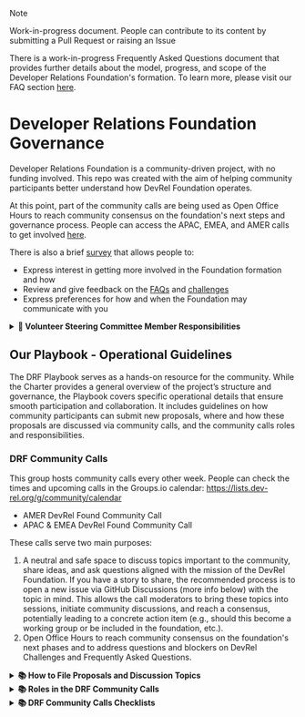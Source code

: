 >[!NOTE]
> Work-in-progress document. People can contribute to its content by submitting a Pull Request or raising an Issue
> 
> There is a work-in-progress Frequently Asked Questions document that provides further details about the model, progress, and scope of the Developer Relations Foundation's formation. To learn more, please visit our FAQ section [here](https://github.com/DevRel-Foundation#faq).

# Developer Relations Foundation Governance

Developer Relations Foundation is a community-driven project, with no funding involved. This repo was created  with the aim of helping community participants better understand how DevRel Foundation operates. 

At this point, part of the community calls are being used as Open Office Hours to reach community consensus on the foundation's next steps and governance process. People can access the APAC, EMEA, and AMER calls to get involved [here](https://github.com/DevRel-Foundation#community-calls).

There is also a brief [survey](https://discord.com/channels/1255563562449899573/1255564574380261426/1273351313001943172) that allows people to:

- Express interest in getting more involved in the Foundation formation and how
- Review and give feedback on the [FAQs]((https://github.com/DevRel-Foundation#faq)) and [challenges](https://github.com/DevRel-Foundation/governance/blob/main/challenges.md)
- Express preferences for how and when the Foundation may communicate with you


<details>
  <summary>
    <strong>🧭 Volunteer Steering Committee Member Responsibilities </strong>
  </summary><br />
The Volunteer Steering Committee is comprised of the initial group of individuals, all tenured Developer Relations and Developer Marketing leaders, who connected over the shared vision of creating a foundation.

The primary responsibilities of the Volunteer Steering Committee are:

- Established the initial charter and governance model that contributed to the LF's "intent to form" commitment
- Collect input on priorities and interest in getting involved to move forward on processes, policies, and frameworks that will be driven by working groups, as well as forming the initial working groups
- Internal project management and operations, including PR, community, website development, and communications

Out of the working groups, we anticipate recommendations on governance that will include how to elect Foundation leadership moving forward. At that time, any leadership roles we play (if at all) will be determined through the established election processes.


  </details>


## Our Playbook - Operational Guidelines

The DRF Playbook serves as a hands-on resource for the community. While the Charter provides a general overview of the project’s structure and governance, the Playbook covers specific operational details that ensure smooth participation and collaboration. It includes guidelines on how community participants can submit new proposals, where and how these proposals are discussed via community calls, and the community calls roles and responsibilities.

### DRF Community Calls

This group hosts community calls every other week. People can check the times and upcoming calls in the Groups.io calendar: https://lists.dev-rel.org/g/community/calendar

- AMER DevRel Found Community Call
- APAC & EMEA DevRel Found Community Call

These calls serve two main purposes:

1. A neutral and safe space to discuss topics important to the community, share ideas, and ask questions aligned with the mission of the DevRel Foundation. If you have a story to share, the recommended process is to open a new issue via GitHub Discussions (more info below) with the topic in mind. This allows the call moderators to bring these topics into sessions, initiate community discussions, and reach a consensus, potentially leading to a concrete action item (e.g., should this become a working group or be included in the foundation, etc.).
2. Open Office Hours to reach community consensus on the foundation's next phases and to address questions and blockers on DevRel Challenges and Frequently Asked Questions.

<details>
  <summary>
    <strong> 📚 How to File Proposals and Discussion Topics </strong>
  </summary>

The community can file proposals via the DRF Governance repo by [opening a new entry in the GitHub Discussions Forum](https://github.com/DevRel-Foundation/governance/discussions/new/choose).

Also, whether you are new to the DRF community calls or a regular participant, you can add your discussion topics as a comment in one of the [meeting note discussions](https://github.com/DevRel-Foundation/governance/discussions/categories/meeting-notes) or bring them up during the call.

People can also share DevRel use cases, best practices, frameworks, and more by [opening a new Idea in GitHub Discussions](https://github.com/devrel-foundation/governance/discussions/new?category=ideas), which serves as the Foundation’s public forum. 

We are always looking for 5-10 minute presentations in future community calls to spark discussion with attendees and asynchronously.

</details>
<details>
  <summary>
    <strong> 📚 Roles in the DRF Community Calls</strong>
  </summary>

Roles include facilitator, moderator, scribe, and crier. 

Anyone can volunteer to take on any of these roles for upcoming community calls. People can volunteer to lead in one of these roles during the next call by contacting steering-committee@dev-rel.org


| **Role**| **Responsibilities**|**Notes**|**Recommended Experience**|
|---------|---------------------|---------------|---------------|
|**Moderator**| (1) Leads the discussion by going through agenda items, ensuring each topic receives the time it needs, and keeping conversations focused AND (2) Opens the call by inviting participants to add their names to the agenda, make group introductions and introduce the concept of Chatham House Rules, LF Antitrust Policies and the DRF Code of Conduct  | Volunteering as a Moderator is a great way to develop facilitation skills and play an essential role in shaping community discussions. The Moderator must be on the call while the Crier can skip the call | This person attended some previous community calls and is familiarized with the format |
|**Scribe**| (1) Captures and summarizes key points during the call AND (2) share these notes with the community in the dedicated GitHub Discussion afterward| Serving as a Scribe builds attention to detail and provides a vital resource for transparent communication within the community | This person can have 0 experience and be a newcommer |
|**Crier**| (1) Keeps the community informed by announcing the agenda one week in advance in the DRF community mailing list and Discord channel| As the Crier, you enhance community engagement and ensure members are aware of discussion topics and opportunities to participate. The Moderator must be on the call while the Crier can skip the call| | This person can have 0 experience and be a newcommer |

</details>

</details>
<details>
  <summary>
    <strong> 📚 DRF Community Calls Checklists</strong>
  </summary>


## Moderator 
When running a community call, please ensure you go through the following checklist:


Pre-Call (5-4 days in advance)

1. Please wait for the Crier to share the agenda. If the agenda hasn’t been announced and only 5 days remain before the call, kindly reach out to the Crier
2. Review new community proposals or announcements shared on GH Discussions and include in the agenda

During the Call

3. Welcome Atendees and invite tehm to write their names in the Google Doc
4. Go through Agenda Topics
5. Assign the roles for the next call
6. Keep teh conversation on track
7. Close the call on time

  
## Crier

Pre-Call (8-6 days in advance)

1. Go to https://github.com/DevRel-Foundation/governance/discussions
2. Open a new entry
3. Copy Agenda template https://github.com/DevRel-Foundation/governance/discussions/114
4. Edit brackets' info [  ]
5. Go to [google doc](https://docs.google.com/document/d/1I5dX4RbvJyt4Z2dTWsS1BjmzRQV8RHOJ5klJ_tZa_eg/edit?usp=sharing)
6. Copy content within `TEMPLATE - YYYY-MM-DD`
7. Paste bellow `Next Meeting`section
8. Edit brackets' info [  ]
9. Announce the GH discussion via Discord #📆weekly-calls channel using @here tag
10. Announce via community Mailing List (community@lists.dev-rel.org) https://lists.dev-rel.org/g/community
11. Ping the Moderator when work is finished

## Scribe

During the Call

1. Take notes in [google docs](https://docs.google.com/document/d/1I5dX4RbvJyt4Z2dTWsS1BjmzRQV8RHOJ5klJ_tZa_eg/edit?usp=sharing) bellow the agenda items. Avoid using affiliations, just use initials of members
2. If there's someone on the call who did not added their name, add it yourself in the Google doc
  
After the Call

3. Syntetize notes and mirror these notes in  the GH discussions dedicated entry as a new comment for those who can't access google
   
## Additional Training

If it's your first time taking on one of these roles in an open source project, don’t worry—we’re all learning together! This free course on [Leading High-Performance Working Group Meetings](https://training.linuxfoundation.org/training/leading-high-performance-working-group-meetings-lfc120/) can help beginners navigate through these roles.

</details>
